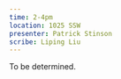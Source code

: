 ```yaml
---
time: 2-4pm
location: 1025 SSW
presenter: Patrick Stinson
scribe: Liping Liu
---
```


To be determined.